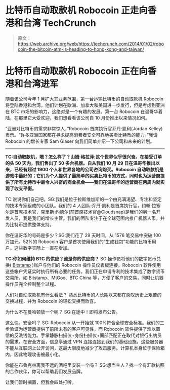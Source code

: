 # 比特币自动取款机 Robocoin 正走向香港和台湾 TechCrunch

> 原文：<https://web.archive.org/web/https://techcrunch.com/2014/01/02/robocoin-the-bitcoin-atm-is-heading-to-hong-kong-and-taiwan/>

# 比特币自动取款机 Robocoin 正在向香港和台湾进军

随着该公司今年 1 月扩大其业务范围，第一台运输比特币的自动取款机 [Robocoin](https://web.archive.org/web/20221205201737/https://robocoinkiosk.com/) 将登陆香港和台湾。他们计划在欧洲、加拿大和美国进一步发行，但是考虑到亚洲在 BTC 市场的影响力，这绝对是一个有趣的发展。第一台 Robocoin 在温哥华着陆，在那里它大受欢迎，我们想看看该公司自 10 月份推出以来情况如何。

“亚洲对比特币的需求非常惊人，”Robocoin 首席执行官乔丹·凯利(Jordan Kelley)表示。“许多亚洲国家都在寻求提高消费者安全可靠地买卖比特币的能力。”我请 Robocoin 的增长专家 Sam Glaser 向我们简单介绍一下公司和未来的计划。

* * *

**TC:自动取款机，嗯？怎么样了？山姆·格拉泽:这个世界似乎很兴奋。在接受订单的头 50 天内，我们售出了 50 多台机器。自从我们 10 月 29 日在温哥华推出以来，已经有超过 1900 个人和世界各地的公司咨询购买。Robocoin 自动取款机是游戏中最好的；它们为个人提供了最简单的买卖比特币的方式，同时也为运营商提供了所有比特币中最令人兴奋的商业机会——我们在温哥华的运营商在两周内就实现了收支平衡。**

TC:说说你们自己吧。SG:我们是位于拉斯维加斯的一个由充满渴望、专注和坚定的技术专家组成的小团队。我们的 4 人团队:乔丹·凯利是首席执行官，约翰·拉塞尔是首席技术官，克里斯·约德尔(前首席技术官@Cloudsnap)是我们的另一名开发人员，我是我们的增长主管。我们的团队专注于在全球范围内推广机器人币，并为比特币提供整体支持。

你在温哥华的号码是多少？SG:我们花了 29 天时间，从 1576 笔交易中突破 100 万加元。52%的 Robocoin 客户是首次使用我们的“生成钱包”功能的比特币用户。这些数字实际上一直在增加。

**TC:你如何维持 BTC 的供应？谁是你的供应商？** SG:操作员将他们的数字货币兑换( [Bitstamp](https://web.archive.org/web/20221205201737/https://beta.techcrunch.com/tag/Bitstamp) )账户与他们的 Robocoin 操作员仪表板连接。Robocoin 软件使用这些帐户凭证实时执行所有必要的任务。我们正在申请专利的技术集成了数字货币交易所，如 Bitstamp、MtGox、BTC China 等，方便了客户的交易，同时让机器操作员完全控制整个过程。

人们对自动取款机有什么看法？
熟悉比特币的人长期以来都在感叹历史上艰苦的交换过程，并为 Robocoin 的轻松交换而欣喜。

为什么不在曼哈顿放一个呢？
SG:在途中！即将发布公告。

这么快。安全吗？
SG: Robocoin 从一开始就 100%符合全球安全标准。我们的三步验证为运营商提供了前所未有的客户可见性，而 Robocoin 软件提供了难以置信的反洗钱能力。手掌静脉扫描仪+身份扫描仪+面部匹配正在取代对银行出纳员的需求。在安全方面，信息亭通过 VPN 连接连接到我们的基础设施。这些服务器不能从互联网上公开访问，这最大限度地减少了攻击服务。计算机本身位于保险箱内，因此物理攻击被最小化。

你能在布鲁克林离我不远的酒吧里安装一个吗？
SG:想当主人？找一个有汇款执照的合作伙伴，你可以帮助我们发展品牌。

让我们暂时搁置，但我会四处打听。